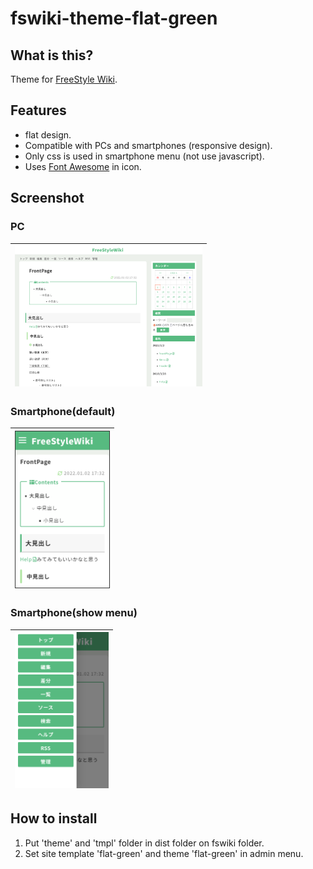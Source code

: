 # fswiki-theme-flat-green

## What is this?

Theme for [FreeStyle Wiki](http://fswiki.osdn.jp/cgi-bin/wiki.cgi).

## Features

- flat design.
- Compatible with PCs and smartphones (responsive design).
- Only css is used in smartphone menu (not use javascript).
- Uses [Font Awesome](https://fontawesome.com/v5.15/icons?d=gallery&p=2) in icon.

## Screenshot

### PC
|<img src="https://github.com/shimamu/fswiki-theme-flat-green/blob/main/images/screenshot_pc.png" width="300px">|
|:-:|

### Smartphone(default)

|<img src="https://github.com/shimamu/fswiki-theme-flat-green/blob/main/images/screenshot_smartphone01.png" width="150px" style="border: 1px solid #333">|
|:-:|

### Smartphone(show menu)

|<img src="https://github.com/shimamu/fswiki-theme-flat-green/blob/main/images/screenshot_smartphone02.png" width="150px">|
|:-:|

## How to install

1. Put 'theme' and 'tmpl' folder in dist folder on fswiki folder.
2. Set site template 'flat-green' and theme 'flat-green' in admin menu.
